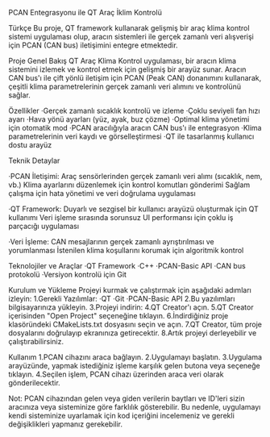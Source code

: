PCAN Entegrasyonu ile QT Araç İklim Kontrolü

Türkçe
Bu proje, QT framework kullanarak gelişmiş bir araç klima kontrol sistemi uygulaması olup, aracın sistemleri ile gerçek zamanlı veri alışverişi için PCAN (CAN bus) iletişimini entegre etmektedir.

Proje Genel Bakış
QT Araç Klima Kontrol uygulaması, bir aracın klima sistemini izlemek ve kontrol etmek için gelişmiş bir arayüz sunar. Aracın CAN bus'ı ile çift yönlü iletişim için PCAN (Peak CAN) donanımını kullanarak, çeşitli klima parametrelerinin gerçek zamanlı veri alımını ve kontrolünü sağlar.

Özellikler
·Gerçek zamanlı sıcaklık kontrolü ve izleme
·Çoklu seviyeli fan hızı ayarı
·Hava yönü ayarları (yüz, ayak, buz çözme)
·Optimal klima yönetimi için otomatik mod
·PCAN aracılığıyla aracın CAN bus'ı ile entegrasyon
·Klima parametrelerinin veri kaydı ve görselleştirmesi
·QT ile tasarlanmış kullanıcı dostu arayüz

Teknik Detaylar

·PCAN İletişimi:
Araç sensörlerinden gerçek zamanlı veri alımı (sıcaklık, nem, vb.)
Klima ayarlarını düzenlemek için kontrol komutları gönderimi
Sağlam çalışma için hata yönetimi ve veri doğrulama uygulaması

·QT Framework:
Duyarlı ve sezgisel bir kullanıcı arayüzü oluşturmak için QT kullanımı
Veri işleme sırasında sorunsuz UI performansı için çoklu iş parçacığı uygulaması

·Veri İşleme:
CAN mesajlarının gerçek zamanlı ayrıştırılması ve yorumlanması
İstenilen klima koşullarını korumak için algoritmik kontrol

Teknolojiler ve Araçlar
·QT Framework
·C++
·PCAN-Basic API
·CAN bus protokolü
·Versiyon kontrolü için Git

Kurulum ve Yükleme
Projeyi kurmak ve çalıştırmak için aşağıdaki adımları izleyin:
1.Gerekli Yazılımlar:
·QT
·Git
·PCAN-Basic API
2.Bu yazılımları bilgisayarınıza yükleyin.
3.Projeyi indirin:
4.QT Creator'ı açın.
5.QT Creator içerisinden "Open Project" seçeneğine tıklayın.
6.İndirdiğiniz proje klasöründeki CMakeLists.txt dosyasını seçin ve açın.
7.QT Creator, tüm proje dosyalarını doğrulayıp ekranınıza getirecektir.
8.Artık projeyi derleyebilir ve çalıştırabilirsiniz.

Kullanım
1.PCAN cihazını araca bağlayın.
2.Uygulamayı başlatın.
3.Uygulama arayüzünde, yapmak istediğiniz işleme karşılık gelen butona veya seçeneğe tıklayın.
4.Seçilen işlem, PCAN cihazı üzerinden araca veri olarak gönderilecektir.

Not: PCAN cihazından gelen veya giden verilerin baytları ve ID'leri sizin aracınıza veya sisteminize göre farklılık gösterebilir. Bu nedenle, uygulamayı kendi sisteminize uyarlamak için kod içeriğini incelemeniz ve gerekli değişiklikleri yapmanız gerekebilir.
